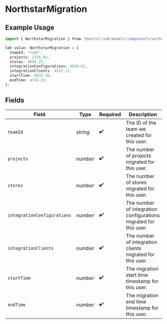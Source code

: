 # NorthstarMigration

## Example Usage

```typescript
import { NorthstarMigration } from "@vercel/sdk/models/components/authuser.js";

let value: NorthstarMigration = {
  teamId: "<id>",
  projects: 2326.02,
  stores: 4892.25,
  integrationConfigurations: 4820.62,
  integrationClients: 4531.11,
  startTime: 8035.45,
  endTime: 4716.93,
};
```

## Fields

| Field                                                            | Type                                                             | Required                                                         | Description                                                      |
| ---------------------------------------------------------------- | ---------------------------------------------------------------- | ---------------------------------------------------------------- | ---------------------------------------------------------------- |
| `teamId`                                                         | *string*                                                         | :heavy_check_mark:                                               | The ID of the team we created for this user.                     |
| `projects`                                                       | *number*                                                         | :heavy_check_mark:                                               | The number of projects migrated for this user.                   |
| `stores`                                                         | *number*                                                         | :heavy_check_mark:                                               | The number of stores migrated for this user.                     |
| `integrationConfigurations`                                      | *number*                                                         | :heavy_check_mark:                                               | The number of integration configurations migrated for this user. |
| `integrationClients`                                             | *number*                                                         | :heavy_check_mark:                                               | The number of integration clients migrated for this user.        |
| `startTime`                                                      | *number*                                                         | :heavy_check_mark:                                               | The migration start time timestamp for this user.                |
| `endTime`                                                        | *number*                                                         | :heavy_check_mark:                                               | The migration end time timestamp for this user.                  |